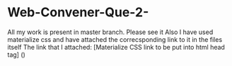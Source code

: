 # Web-Convener-Que-2-
All my work is present in master branch. Please see it
Also I have used materialize css and have attached the correcsponding link to it in the files itself
The link that I attached: [Materialize CSS link to be put into html head tag]
(<link rel="stylesheet" href="https://cdnjs.cloudflare.com/ajax/libs/materialize/1.0.0/css/materialize.min.css">)

